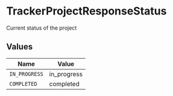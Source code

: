 # TrackerProjectResponseStatus

Current status of the project


## Values

| Name          | Value         |
| ------------- | ------------- |
| `IN_PROGRESS` | in_progress   |
| `COMPLETED`   | completed     |